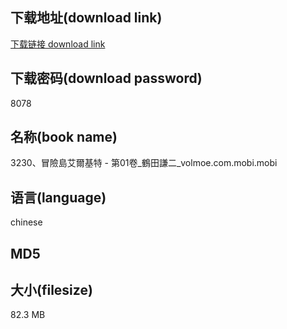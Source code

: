 ## 下载地址(download link)
[下载链接 download link](https://tutu365.netlify.app/?s=3230%E3%80%81%E5%86%92%E9%9A%AA%E5%B3%B6%E8%89%BE%E7%88%BE%E5%9F%BA%E7%89%B9+-+%E7%AC%AC01%E5%8D%B7_%E9%B6%B4%E7%94%B0%E8%AC%99%E4%BA%8C_volmoe.com.mobi)

## 下载密码(download password)
8078

## 名称(book name)
3230、冒險島艾爾基特 - 第01卷_鶴田謙二_volmoe.com.mobi.mobi

## 语言(language)
chinese

## MD5


## 大小(filesize)
82.3 MB
